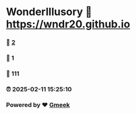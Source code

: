 # WonderIllusory :link: https://wndr20.github.io 
### :page_facing_up: [2](https://wndr20.github.io/tag.html) 
### :speech_balloon: 1 
### :hibiscus: 111 
### :alarm_clock: 2025-02-11 15:25:10 
### Powered by :heart: [Gmeek](https://github.com/Meekdai/Gmeek)
